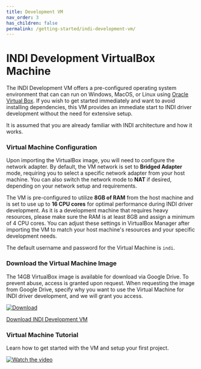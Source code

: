 ```yaml
---
title: Development VM
nav_order: 3
has_children: false
permalink: /getting-started/indi-development-vm/
---
```


# INDI Development VirtualBox Machine

The INDI Development VM  offers a pre-configured operating system environment that can can run on Windows, MacOS, or Linux using [Oracle Virtual Box](https://virtualbox.org). If you wish to get started immediately and want to avoid installing dependencies, this VM provides an immediate start to INDI driver development without the need for extensive setup.

It is assumed that you are already familiar with INDI architecture and how it works.

### Virtual Machine Configuration

Upon importing the VirtualBox image, you will need to configure the network adapter. By default, the VM network is set to **Bridged Adapter** mode, requiring you to select a specific network adapter from your host machine. You can also switch the network mode to **NAT** if desired, depending on your network setup and requirements.

The VM is pre-configured to utilize **8GB of RAM** from the host machine and is set to use up to **16 CPU cores** for optimal performance during INDI driver development. As it is a development machine that requires heavy resources, please make sure the RAM is at least 8GB and assign a minimum of 4 CPU cores. You can adjust these settings in VirtualBox Manager after importing the VM to match your host machine's resources and your specific development needs.

The default username and password for the Virtual Machine is `indi`.

### Download the Virtual Machine Image

The 14GB VirtualBox image is available for download via Google Drive. To prevent abuse, access is granted upon request. When requesting the image from Google Drive, specify why you want to use the Virtual Machine for INDI driver development, and we will grant you access.

[![Download](https://img.shields.io/badge/Google%20Drive-Download-4285F4?style=for-the-badge&logo=googledrive&logoColor=white)](https://drive.google.com/file/d/13YbfyRZrUSArsJEasKeUzk-atR7ovn-6/view?usp=sharing)

<a href="" class="btn btn-primary">Download INDI Development VM</a>

### Virtual Machine Tutorial

Learn how to get started with the VM and setup your first project.

[![Watch the video](https://img.youtube.com/vi/XGMRDobUUmU/maxresdefault.jpg)](https://youtu.be/XGMRDobUUmU)


